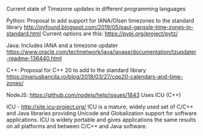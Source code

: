 Current state of Timezone updates in different programming languages

Python:
Proposal to add support for IANA/Olsen timezones to the standard library
http://pyfound.blogspot.com/2019/05/paul-ganssle-time-zones-in-standard.html
Current options are this:
https://pypi.org/project/pytz/

Java:
Includes IANA and a timezone updater
https://www.oracle.com/technetwork/java/javase/documentation/tzupdater-readme-136440.html

C++:
Proposal for C++ 20 to add to the standard library
https://mariusbancila.ro/blog/2018/03/27/cpp20-calendars-and-time-zones/

NodeJS:
https://github.com/nodejs/help/issues/1843
Uses ICU (C++)


ICU - 
http://site.icu-project.org/
ICU is a mature, widely used set of C/C++ and Java libraries providing Unicode and Globalization support for software applications. ICU is widely portable and gives applications the same results on all platforms and between C/C++ and Java software.

